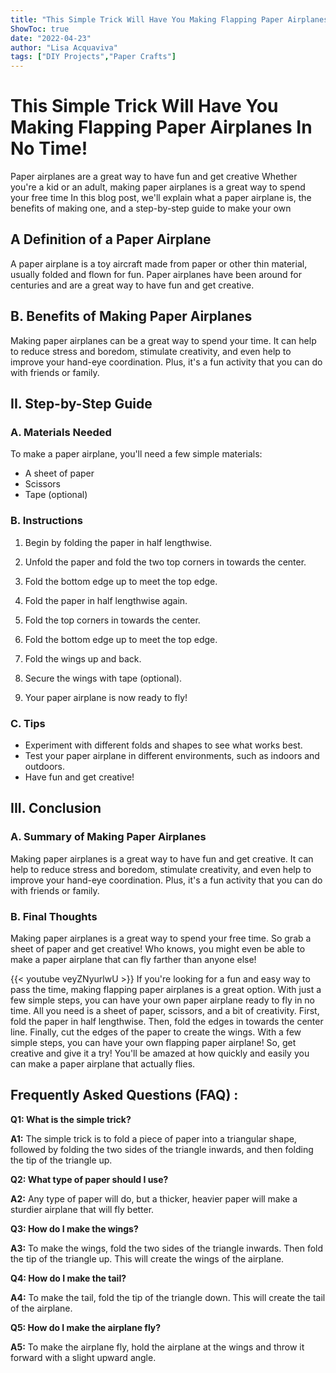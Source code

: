 ```yaml
---
title: "This Simple Trick Will Have You Making Flapping Paper Airplanes In No Time!"
ShowToc: true 
date: "2022-04-23"
author: "Lisa Acquaviva" 
tags: ["DIY Projects","Paper Crafts"]
---
```

# This Simple Trick Will Have You Making Flapping Paper Airplanes In No Time!

Paper airplanes are a great way to have fun and get creative Whether you're a kid or an adult, making paper airplanes is a great way to spend your free time In this blog post, we'll explain what a paper airplane is, the benefits of making one, and a step-by-step guide to make your own

## A Definition of a Paper Airplane

A paper airplane is a toy aircraft made from paper or other thin material, usually folded and flown for fun. Paper airplanes have been around for centuries and are a great way to have fun and get creative.

## B. Benefits of Making Paper Airplanes

Making paper airplanes can be a great way to spend your time. It can help to reduce stress and boredom, stimulate creativity, and even help to improve your hand-eye coordination. Plus, it's a fun activity that you can do with friends or family.

## II. Step-by-Step Guide

### A. Materials Needed

To make a paper airplane, you'll need a few simple materials:

- A sheet of paper
- Scissors
- Tape (optional)

### B. Instructions

1. Begin by folding the paper in half lengthwise.

2. Unfold the paper and fold the two top corners in towards the center.

3. Fold the bottom edge up to meet the top edge.

4. Fold the paper in half lengthwise again.

5. Fold the top corners in towards the center.

6. Fold the bottom edge up to meet the top edge.

7. Fold the wings up and back.

8. Secure the wings with tape (optional).

9. Your paper airplane is now ready to fly!

### C. Tips

- Experiment with different folds and shapes to see what works best.
- Test your paper airplane in different environments, such as indoors and outdoors.
- Have fun and get creative!

## III. Conclusion

### A. Summary of Making Paper Airplanes

Making paper airplanes is a great way to have fun and get creative. It can help to reduce stress and boredom, stimulate creativity, and even help to improve your hand-eye coordination. Plus, it's a fun activity that you can do with friends or family.

### B. Final Thoughts

Making paper airplanes is a great way to spend your free time. So grab a sheet of paper and get creative! Who knows, you might even be able to make a paper airplane that can fly farther than anyone else!

{{< youtube veyZNyurlwU >}} 
If you're looking for a fun and easy way to pass the time, making flapping paper airplanes is a great option. With just a few simple steps, you can have your own paper airplane ready to fly in no time. All you need is a sheet of paper, scissors, and a bit of creativity. First, fold the paper in half lengthwise. Then, fold the edges in towards the center line. Finally, cut the edges of the paper to create the wings. With a few simple steps, you can have your own flapping paper airplane! So, get creative and give it a try! You'll be amazed at how quickly and easily you can make a paper airplane that actually flies.

## Frequently Asked Questions (FAQ) :
**Q1: What is the simple trick?**

**A1:** The simple trick is to fold a piece of paper into a triangular shape, followed by folding the two sides of the triangle inwards, and then folding the tip of the triangle up.

**Q2: What type of paper should I use?**

**A2:** Any type of paper will do, but a thicker, heavier paper will make a sturdier airplane that will fly better. 

**Q3: How do I make the wings?**

**A3:** To make the wings, fold the two sides of the triangle inwards. Then fold the tip of the triangle up. This will create the wings of the airplane. 

**Q4: How do I make the tail?**

**A4:** To make the tail, fold the tip of the triangle down. This will create the tail of the airplane. 

**Q5: How do I make the airplane fly?**

**A5:** To make the airplane fly, hold the airplane at the wings and throw it forward with a slight upward angle.



